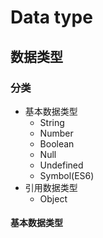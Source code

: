 # Data type

## 数据类型

### 分类

- 基本数据类型
	- String
	- Number
	- Boolean
	- Null
	- Undefined
	- Symbol(ES6)
- 引用数据类型
	- Object

#### 基本数据类型
